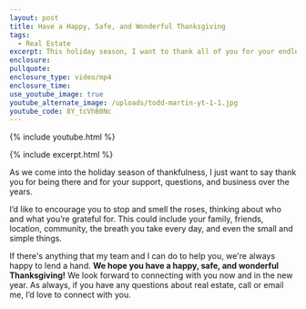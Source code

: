 ```yaml
---
layout: post
title: Have a Happy, Safe, and Wonderful Thanksgiving
tags:
  - Real Estate
excerpt: This holiday season, I want to thank all of you for your endless support.
enclosure:
pullquote:
enclosure_type: video/mp4
enclosure_time:
use_youtube_image: true
youtube_alternate_image: /uploads/todd-martin-yt-1-1.jpg
youtube_code: 8Y_tcVhB0Nc
---
```

{% include youtube.html %}

{% include excerpt.html %}

As we come into the holiday season of thankfulness, I just want to say thank you for being there and for your support, questions, and business over the years.&nbsp;

I’d like to encourage you to stop and smell the roses, thinking about who and what you’re grateful for. This could include your family, friends, location, community, the breath you take every day, and even the small and simple things.&nbsp;

If there's anything that my team and I can do to help you, we're always happy to lend a hand. **We hope you have a happy, safe, and wonderful Thanksgiving\!** We look forward to connecting with you now and in the new year. As always, if you have any questions about real estate, call or email me, I’d love to connect with you.